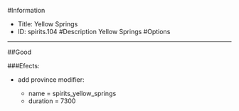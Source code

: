 #Information
 - Title: Yellow Springs
 - ID: spirits.104
#Description
Yellow Springs
#Options

___
##Good

###Efects:<ul><li>add province modifier:</li><ul><li>name = spirits_yellow_springs</li><li>duration = 7300</li></ul></ul>

